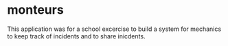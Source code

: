 # monteurs
This application was for a school excercise to build a system for mechanics to keep track of incidents and to share inicdents.
